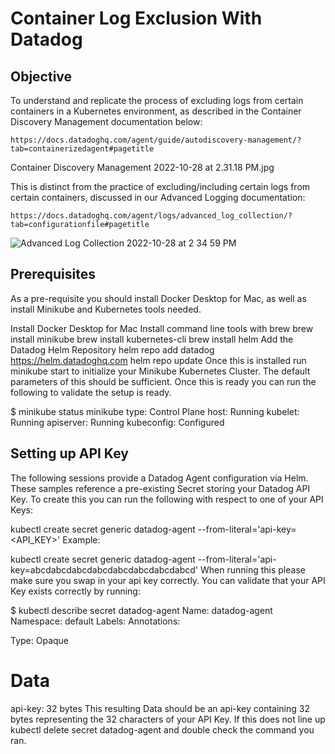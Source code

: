 # Container Log Exclusion  With Datadog

Objective
-----------

To understand and replicate the process of excluding logs from certain containers in a Kubernetes environment, as described in the Container Discovery Management documentation below:

```
https://docs.datadoghq.com/agent/guide/autodiscovery-management/?tab=containerizedagent#pagetitle
```
Container Discovery Management 2022-10-28 at 2.31.18 PM.jpg

This is distinct from the practice of excluding/including certain logs from certain containers, discussed in our Advanced Logging documentation:

```
https://docs.datadoghq.com/agent/logs/advanced_log_collection/?tab=configurationfile#pagetitle
```
![Advanced Log Collection 2022-10-28 at 2 34 59 PM](https://user-images.githubusercontent.com/60328238/198711744-ad91a93b-d2fe-4c20-bf1e-1b859ccc9ad9.jpg)




Prerequisites
-------------

As a pre-requisite you should install Docker Desktop for Mac, as well as install Minikube and Kubernetes tools needed.

Install Docker Desktop for Mac
Install command line tools with brew
brew install minikube
brew install kubernetes-cli
brew install helm
Add the Datadog Helm Repository
helm repo add datadog https://helm.datadoghq.com
helm repo update
Once this is installed run minikube start to initialize your Minikube Kubernetes Cluster. The default parameters of this should be sufficient. Once this is ready you can run the following to validate the setup is ready.

$ minikube status
minikube
type: Control Plane
host: Running
kubelet: Running
apiserver: Running
kubeconfig: Configured


Setting up API Key
---------

The following sessions provide a Datadog Agent configuration via Helm. These samples reference a pre-existing Secret storing your Datadog API Key. To create this you can run the following with respect to one of your API Keys:

kubectl create secret generic datadog-agent --from-literal='api-key=<API_KEY>'
Example:

kubectl create secret generic datadog-agent --from-literal='api-key=abcdabcdabcdabcdabcdabcdabcdabcd'
When running this please make sure you swap in your api key correctly. You can validate that your API Key exists correctly by running:

$ kubectl describe secret datadog-agent
Name:         datadog-agent
Namespace:    default
Labels:       <none>
Annotations:  <none>

Type:  Opaque

Data
====
api-key:  32 bytes
This resulting Data should be an api-key containing 32 bytes representing the 32 characters of your API Key. If this does not line up kubectl delete secret datadog-agent and double check the command you ran.

